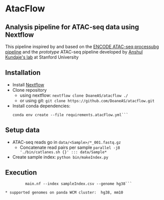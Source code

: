 <!--# ![atacflow](http://physiology.med.cornell.edu/faculty/elemento/lab/wcmc_logo.gif) -->
# AtacFlow
## Analysis pipeline for ATAC-seq data using Nextflow

This pipeline inspired by and based on the [ENCODE ATAC-seq processubg pipeline](https://www.encodeproject.org/atac-seq/) and
the *prototype* ATAC-seq pipeline
developed by [Anshul Kundaje's lab](https://github.com/kundajelab/atac_dnase_pipelines) at Stanford University

## Installation
* Install [Nextflow](https://www.nextflow.io)
* Clone repository 
  * using nextflow: ```nextflow clone DoaneAS/atacflow ./```
  * or using git: ```git clone https://github.com/DoaneAS/atacflow.git```
* Install conda dependencies:
    ```conda update conda
    conda env create --file requirements.atacFlow.yml```

## Setup data
* ATAC-seq reads go in ```data/<Sample>/*_001.fastq.gz```
  * Concatenate read pairs per sample ```parallel -j8 './bin/catlanes.sh {}' ::: data/Sample*```
* Create sample index: `python bin/makeIndex.py`

## Execution  

```nextflow run -with-trace -with-timeline -with-dag flowchart.html \
         main.nf --index sampleIndex.csv --genome hg38```

* supported genomes on panda WCM cluster:  hg38, mm10
